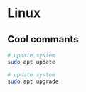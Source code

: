 # Linux

## Cool commants

```sh
# update system
sudo apt update

# update system
sudo apt upgrade

```
